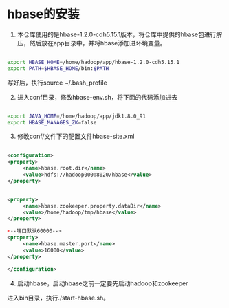 # hbase的安装

1. 本仓库使用的是hbase-1.2.0-cdh5.15.1版本，将仓库中提供的hbase包进行解压，然后放在app目录中，并将hbase添加进环境变量。

```bash

export HBASE_HOME=/home/hadoop/app/hbase-1.2.0-cdh5.15.1 
export PATH=$HBASE_HOME/bin:$PATH

```

写好后，执行source ~/.bash_profile

2. 进入conf目录，修改hbase-env.sh，将下面的代码添加进去

```bash

export JAVA_HOME=/home/hadoop/app/jdk1.8.0_91
export HBASE_MANAGES_ZK=false

```

3. 修改conf/文件下的配置文件hbase-site.xml

```xml

<configuration>
<property>
     <name>hbase.root.dir</name>
     <value>hdfs://hadoop000:8020/hbase</value>
</property>


<property>
     <name>hbase.zookeeper.property.dataDir</name>
     <value>/home/hadoop/tmp/hbase</value>
</property>

<--端口默认60000-->
<property>
     <name>hbase.master.port</name>
     <value>16000</value>
</property>

</configuration>


```

4. 启动hbase，启动hbase之前一定要先启动hadoop和zookeeper

进入bin目录，执行./start-hbase.sh。
